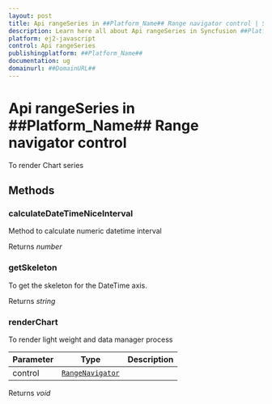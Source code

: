 ```yaml
---
layout: post
title: Api rangeSeries in ##Platform_Name## Range navigator control | Syncfusion
description: Learn here all about Api rangeSeries in Syncfusion ##Platform_Name## Range navigator control of Syncfusion Essential JS 2 and more.
platform: ej2-javascript
control: Api rangeSeries 
publishingplatform: ##Platform_Name##
documentation: ug
domainurl: ##DomainURL##
---
```


# Api rangeSeries in ##Platform_Name## Range navigator control

To render Chart series

## Methods

### calculateDateTimeNiceInterval

Method to calculate numeric datetime interval

Returns *number*

### getSkeleton

To get the skeleton for the DateTime axis.

Returns *string*

### renderChart

To render light weight and data manager process

| Parameter | Type | Description |
|------|------|-------------|
| control |  [`RangeNavigator`](./api-rangeNavigator.html) | <br> |

Returns *void*

